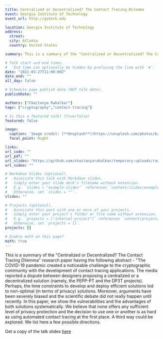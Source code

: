 ```yaml
---
title: Centralized or Decentralized? The Contact Tracing Dilemma
event: Georgia Institute of Technology
event_url: http://gatech.edu

location: Georgia Institute of Technology
address:
  street: 
  city: Atlanta
  country: United States

summary: This is a summary of the "Centralized or Decentralized? The Contact Tracing Dilemma" research paper having the following abstract - "The COVID-19 pandemic created a noticeable challenge to the cryptographic community with the development of contact tracing applications. The media reported a dispute between designers proposing a centralized or a decentralized solution (namely, the PEPP-PT and the DP3T projects). Perhaps, the time constraints to develop and deploy efficient solutions led to non-optimal (in terms of privacy) solutions. Moreover, arguments have been severely biased and the scientific debate did not really happen until recently. In this paper, we show the vulnerabilities and the advantages of both solutions systematically. We believe that none offers any sufficient level of privacy protection and the decision to use one or another is as hard as using automated contact tracing at the first place. A third way could be explored. We list here a few possible directions.

# Talk start and end times.
#   End time can optionally be hidden by prefixing the line with `#`.
date: "2022-03-27T11:00:00Z"
date_end: ""
all_day: false

# Schedule page publish date (NOT talk date).
publishDate: ""

authors: ["Chaitanya Rahalkar"]
tags: ["cryptography","contact-tracing"]

# Is this a featured talk? (true/false)
featured: false

image:
  caption: 'Image credit: [**Unsplash**](https://unsplash.com/photos/bzdhc5b3Bxs)'
  focal_point: Right

links: 
url_code: ""
url_pdf: ""
url_slides: "https://github.com/chaitanyarahalkar/temporary-uploads/raw/master/CS-8803-SCP.pdf"
url_video: ""

# Markdown Slides (optional).
#   Associate this talk with Markdown slides.
#   Simply enter your slide deck's filename without extension.
#   E.g. `slides = "example-slides"` references `content/slides/example-slides.md`.
#   Otherwise, set `slides = ""`.
slides: ""

# Projects (optional).
#   Associate this post with one or more of your projects.
#   Simply enter your project's folder or file name without extension.
#   E.g. `projects = ["internal-project"]` references `content/project/deep-learning/index.md`.
#   Otherwise, set `projects = []`.
projects: []

# Enable math on this page?
math: true
---
```


This is a summary of the "Centralized or Decentralized? The Contact Tracing Dilemma" research paper having the following abstract - "The COVID-19 pandemic created a noticeable challenge to the cryptographic community
with the development of contact tracing applications. The media reported a dispute between designers
proposing a centralized or a decentralized solution (namely, the PEPP-PT and the DP3T projects).
Perhaps, the time constraints to develop and deploy efficient solutions led to non-optimal (in terms
of privacy) solutions. Moreover, arguments have been severely biased and the scientific debate did
not really happen until recently. In this paper, we show the vulnerabilities and the advantages of
both solutions systematically. We believe that none offers any sufficient level of privacy protection
and the decision to use one or another is as hard as using automated contact tracing at the first
place. A third way could be explored. We list here a few possible directions.

Get a copy of the talk slides [here](https://github.com/chaitanyarahalkar/temporary-uploads/raw/master/CS-8803-SCP.pdf)
